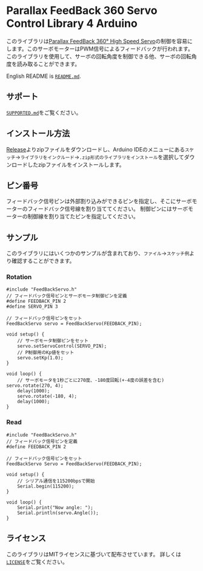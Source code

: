 Parallax FeedBack 360 Servo Control Library 4 Arduino
=====

このライブラリは[Parallax FeedBack 360° High Speed Servo](https://www.parallax.com/product/900-00360)の制御を容易にします。このサーボモーターはPWM信号によるフィードバックが行われます。このライブラリを使用して、サーボの回転角度を制御できる他、サーボの回転角度を読み取ることができます。

English README is [`README.md`](https://github.com/HyodaKazuaki/Parallax-FeedBack-360-Servo-Control-Library-4-Arduino/blob/master/README.md).

## サポート
[`SUPPORTED.md`](https://github.com/HyodaKazuaki/Parallax-FeedBack-360-Servo-Control-Library-4-Arduino/blob/master/SUPPORTED.md)をご覧ください。

## インストール方法
[Release](https://github.com/HyodaKazuaki/Parallax-FeedBack-360-Servo-Control-Library-4-Arduino/releases)よりzipファイルをダウンロードし、Arduino IDEのメニューにある`スケッチ`→`ライブラリをインクルード`→`.zip形式のライブラリをインストール`を選択してダウンロードしたzipファイルをインストールします。

## ピン番号
フィードバック信号ピンは外部割り込みができるピンを指定し、そこにサーボモーターのフィードバック信号線を割り当ててください。
制御ピンにはサーボモーターの制御線を割り当てたピンを指定してください。

## サンプル
このライブラリにはいくつかのサンプルが含まれており、`ファイル`→`スケッチ例`より確認することができます。
### Rotation
```arduino
#include "FeedBackServo.h"
// フィードバック信号ピンとサーボモータ制御ピンを定義
#define FEEDBACK_PIN 2
#define SERVO_PIN 3

// フィードバック信号ピンをセット
FeedBackServo servo = FeedBackServo(FEEDBACK_PIN);

void setup() {
    // サーボモータ制御ピンをセット
    servo.setServoControl(SERVO_PIN);
    // P制御用のKp値をセット
    servo.setKp(1.0);
}

void loop() {
    // サーボモータを1秒ごとに270度、-180度回転(+-4度の誤差を含む)    servo.rotate(270, 4);
    delay(1000);
    servo.rotate(-180, 4);
    delay(1000);
}

```
### Read
```arduino
#include "FeedBackServo.h"
// フィードバック信号ピンを定義
#define FEEDBACK_PIN 2

// フィードバック信号ピンをセット
FeedBackServo Servo = FeedBackServo(FEEDBACK_PIN);

void setup() {
    // シリアル通信を115200bpsで開始
    Serial.begin(115200);
}

void loop() {
    Serial.print("Now angle: ");
    Serial.println(servo.Angle());
}
```

## ライセンス
このライブラリはMITライセンスに基づいて配布させています。
詳しくは[`LICENSE`](https://github.com/HyodaKazuaki/Parallax-FeedBack-360-Servo-Control-Library-4-Arduino/blob/master/LICENSE)をご覧ください。